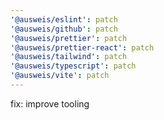 ```yaml
---
'@ausweis/eslint': patch
'@ausweis/github': patch
'@ausweis/prettier': patch
'@ausweis/prettier-react': patch
'@ausweis/tailwind': patch
'@ausweis/typescript': patch
'@ausweis/vite': patch
---
```


fix: improve tooling

